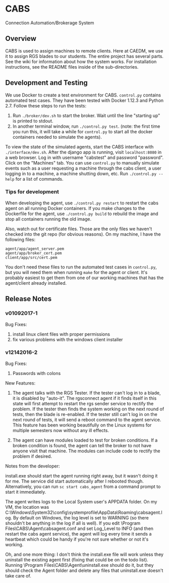 # CABS
Connection Automation/Brokerage System

## Overview
CABS is used to assign machines to remote clients. Here at CAEDM, we use it to assign RGS
blades to our students. The entire project has several parts. See the wiki for information
about how the system works. For installation instructions, see the README files inside of the
sub-directories.

## Development and Testing
We use Docker to create a test environment for CABS. `control.py` contains automated test cases.
They have been tested with Docker 1.12.3 and Python 2.7. Follow these steps to run the tests:

 1. Run `./broker/dev.sh` to start the broker. Wait until the line "starting up" is printed to
    stdout.
 2. In another terminal window, run `./control.py test`. (note: the first time you run this, it
    will take a while for `control.py` to start all the docker containers needed to simulate
    the agents).

To view the state of the simulated agents, start the CABS interface with
`./interface/dev.sh`. After the django app is running, visit `localhost:8080` in a web
browser. Log in with username "cabstest" and password "password". Click on the "Machines"
tab. You can use `control.py` to manually simulate events such as a user requesting a
machine through the cabs client, a user logging in to a machine, a machine shutting down,
etc. Run `./control.py --help` for a list of commands.

### Tips for development
When developing the agent, use `./control.py restart` to restart the cabs agent on all running
Docker containers. If you make changes to the Dockerfile for the agent, use `./control.py
build` to rebuild the image and stop all containers running the old image.

Also, watch out for certificate files. Those are the only files we haven't checked into the git
repo (for obvious reasons). On my machine, I have the following files:

    agent/app/agent_server.pem
    agent/app/broker_cert.pem
    client/app/src/cert.pem

You don't need these files to run the automated test cases in `control.py`, but you will need
them when running `make` for the agent or client. It's probably easiest to get them from one of
our working machines that has the agent/client already installed.

## Release Notes

### v01092017-1
Bug Fixes:
 1. install linux client files with proper permissions
 2. fix various problems with the windows client installer

### v12142016-2

Bug Fixes:

1. Passwords with colons

New Features:

1. The agent talks with the RGS Tester.  If the tester can't log in to  a blade, it is disabled
   by "auto-it".  The rgsconnect agent if it finds itself in this state will first attempt to
   restart the rgs sender service to rectify the problem.  If the tester then finds the system
   working on the next round of tests, then the blade is re-enabled.  If the tester still can't
   log in on the next round of tests, it will send a reboot command to the agent service.  This
   feature has been working beautifully on the Linux systems for multiple semesters now without
   any ill effects.

2. The agent can have modules loaded to test for broken conditions.  If a broken condition is
   found, the agent can tell the broker to not have anyone visit that machine.  The modules can
   include code to rectify the problem if desired.


Notes from the developer:

install.exe should start the agent running right away, but it wasn't doing it for me. The
service did start automatically after I rebooted though. Alternatively, you can run `sc
start cabs_agent` from a command prompt to start it immediately.

The agent writes logs to the Local System user's APPDATA folder. On my VM, the location
was C:\Windows\System32\config\systemprofile\AppData\Roaming\cabsagent.log. By default
on Windows, the log level is set to WARNING (so there shouldn't be anything in the log
if all is well). If you edit \Program Files\CABS\Agent\cabsagent.conf and set Log_Level
to INFO (and then restart the cabs agent service), the agent will log every time it
sends a heartbeat which could be handy if you're not sure whether or not it's working.

Oh, and one more thing: I don't think the install.exe file will work unless they
uninstall the existing agent first (fixing that could be on the todo list). Running
\Program Files\CABS\Agent\uninstall.exe should do it, but they should check the Agent
folder and delete any files that uninstall.exe doesn't take care of.
